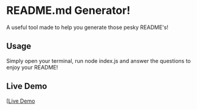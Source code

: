 # README.md Generator!
A useful tool made to help you generate those pesky README's!
## Usage
Simply open your terminal, run node index.js and answer the questions to enjoy your README!
## Live Demo
[[Live Demo](https://github.com/ihateudvrk/readme-gen-tool/assets/147560589/7029b3d5-247b-4665-a348-7bb4647f6c83)
